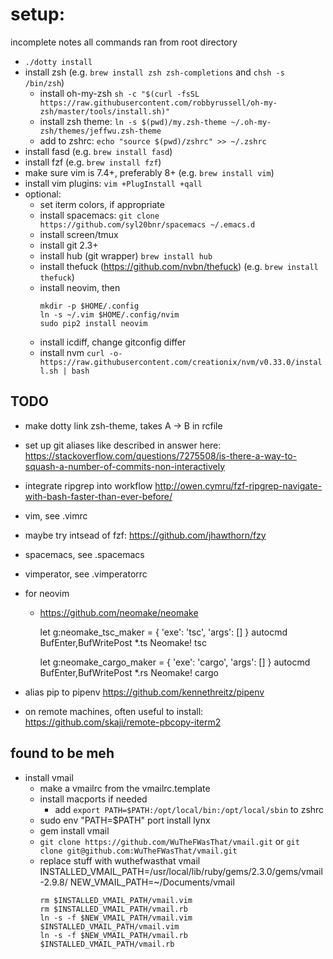 # setup:

incomplete notes
all commands ran from root directory

- `./dotty install`
- install zsh (e.g. `brew install zsh zsh-completions` and `chsh -s /bin/zsh`)
  - install oh-my-zsh
    `sh -c "$(curl -fsSL https://raw.githubusercontent.com/robbyrussell/oh-my-zsh/master/tools/install.sh)"`
  - install zsh theme:
    `ln -s $(pwd)/my.zsh-theme ~/.oh-my-zsh/themes/jeffwu.zsh-theme`
  - add to zshrc:
    `echo "source $(pwd)/zshrc" >> ~/.zshrc`
- install fasd (e.g. `brew install fasd`)
- install fzf (e.g. `brew install fzf`)
- make sure vim is 7.4+, preferably 8+ (e.g. `brew install vim`)
- install vim plugins: `vim +PlugInstall +qall`
- optional:
  - set iterm colors, if appropriate
  - install spacemacs:
    `git clone https://github.com/syl20bnr/spacemacs ~/.emacs.d`
  - install screen/tmux
  - install git 2.3+
  - install hub (git wrapper) `brew install hub`
  - install thefuck (https://github.com/nvbn/thefuck) (e.g. `brew install thefuck`)
  - install neovim, then
    ```
    mkdir -p $HOME/.config
    ln -s ~/.vim $HOME/.config/nvim
    sudo pip2 install neovim
    ```
  - install icdiff, change gitconfig differ
  - install nvm
    `curl -o- https://raw.githubusercontent.com/creationix/nvm/v0.33.0/install.sh | bash`

## TODO
  - make dotty link zsh-theme, takes A -> B in rcfile
  - set up git aliases like described in answer here:
    https://stackoverflow.com/questions/7275508/is-there-a-way-to-squash-a-number-of-commits-non-interactively
  - integrate ripgrep into workflow http://owen.cymru/fzf-ripgrep-navigate-with-bash-faster-than-ever-before/
  - vim, see .vimrc
  - maybe try intsead of fzf: https://github.com/jhawthorn/fzy
  - spacemacs, see .spacemacs
  - vimperator, see .vimperatorrc
  - for neovim
    - https://github.com/neomake/neomake

      let g:neomake_tsc_maker = { 'exe': 'tsc', 'args': [] }
      autocmd BufEnter,BufWritePost *.ts Neomake! tsc

      let g:neomake_cargo_maker = { 'exe': 'cargo', 'args': [] }
      autocmd BufEnter,BufWritePost *.rs Neomake! cargo

  - alias pip to pipenv
    https://github.com/kennethreitz/pipenv

  - on remote machines, often useful to install:
    https://github.com/skaji/remote-pbcopy-iterm2

## found to be meh
  - install vmail
    - make a vmailrc from the vmailrc.template
    - install macports if needed
      - add `export PATH=$PATH:/opt/local/bin:/opt/local/sbin` to zshrc
    - sudo env "PATH=$PATH" port install lynx
    - gem install vmail
    - `git clone https://github.com/WuTheFWasThat/vmail.git`
      or `git clone git@github.com:WuTheFWasThat/vmail.git`
    - replace stuff with wuthefwasthat vmail
        INSTALLED_VMAIL_PATH=/usr/local/lib/ruby/gems/2.3.0/gems/vmail-2.9.8/
        NEW_VMAIL_PATH=~/Documents/vmail
        ```
        rm $INSTALLED_VMAIL_PATH/vmail.vim
        rm $INSTALLED_VMAIL_PATH/vmail.rb
        ln -s -f $NEW_VMAIL_PATH/vmail.vim $INSTALLED_VMAIL_PATH/vmail.vim
        ln -s -f $NEW_VMAIL_PATH/vmail.rb $INSTALLED_VMAIL_PATH/vmail.rb
        ```
